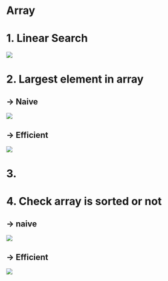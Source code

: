 # Array

# 1. Linear Search
<img src="img/1.png">


# 2. Largest element in array

## -> Naive
<img src="img/2.png">

## -> Efficient
<img src="img/3.png">


# 3. 


# 4. Check array is sorted or not

##  -> naive
<img src="img/4.png">

## -> Efficient
<img src="img/5.png">